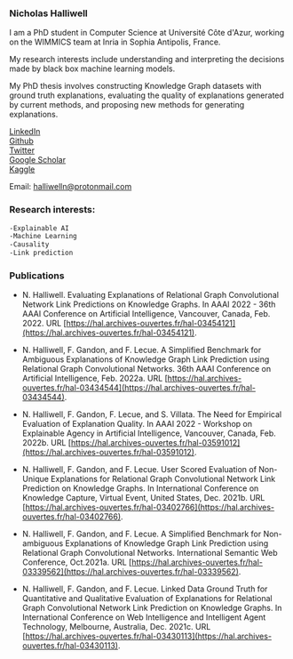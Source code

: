### Nicholas Halliwell

I am a PhD student in Computer Science at Université Côte d'Azur, working on the WIMMICS team at Inria in Sophia Antipolis, France.

My research interests include understanding and interpreting the decisions made by black box machine learning models.

My PhD thesis involves constructing Knowledge Graph datasets with ground truth explanations, evaluating the quality of explanations generated by current methods, and proposing new methods for generating explanations.

[LinkedIn](https://www.linkedin.com/in/nicholas-halliwell-086324100/)  
[Github](https://github.com/halliwelln)  
[Twitter](https://twitter.com/halliwelln06)  
[Google Scholar](https://scholar.google.com/citations?user=TM1ZL9IAAAAJ&hl=en&oi=ao)  
[Kaggle](https://www.kaggle.com/nicholashalliwell)

Email: [halliwelln@protonmail.com](halliwelln@protonmail.com)

### Research interests:

```markdown
-Explainable AI
-Machine Learning
-Causality
-Link prediction
```

### Publications
- N. Halliwell. Evaluating Explanations of Relational Graph Convolutional Network Link Predictions on Knowledge Graphs.
In AAAI 2022 - 36th AAAI Conference on Artificial Intelligence, Vancouver, Canada, Feb. 2022. 
URL [https://hal.archives-ouvertes.fr/hal-03454121](https://hal.archives-ouvertes.fr/hal-03454121).

- N. Halliwell, F. Gandon, and F. Lecue. A Simplified Benchmark for Ambiguous Explanations of Knowledge Graph Link Prediction using Relational Graph
Convolutional Networks. 
36th AAAI Conference on Artificial Intelligence, Feb. 2022a.
URL [https://hal.archives-ouvertes.fr/hal-03434544](https://hal.archives-ouvertes.fr/hal-03434544).

- N. Halliwell, F. Gandon, F. Lecue, and S. Villata. The Need for Empirical Evaluation of Explanation Quality. 
In AAAI 2022 - Workshop on Explainable Agency in Artificial Intelligence, Vancouver, Canada, Feb. 2022b. 
URL [https://hal.archives-ouvertes.fr/hal-03591012](https://hal.archives-ouvertes.fr/hal-03591012).

- N. Halliwell, F. Gandon, and F. Lecue. User Scored Evaluation of Non-Unique Explanations for Relational Graph Convolutional Network Link Prediction on
Knowledge Graphs. 
In International Conference on Knowledge Capture, Virtual Event, United States, Dec. 2021b.
URL [https://hal.archives-ouvertes.fr/hal-03402766](https://hal.archives-ouvertes.fr/hal-03402766).

- N. Halliwell, F. Gandon, and F. Lecue. A Simplified Benchmark for Non-
ambiguous Explanations of Knowledge Graph Link Prediction using Relational
Graph Convolutional Networks. 
International Semantic Web Conference, Oct.2021a. 
URL [https://hal.archives-ouvertes.fr/hal-03339562](https://hal.archives-ouvertes.fr/hal-03339562).

- N. Halliwell, F. Gandon, and F. Lecue. Linked Data Ground Truth for Quantitative and Qualitative Evaluation of Explanations for Relational Graph Convolutional Network Link Prediction on Knowledge Graphs. 
In International Conference on Web Intelligence and Intelligent Agent Technology, Melbourne, Australia, Dec. 2021c. 
URL [https://hal.archives-ouvertes.fr/hal-03430113](https://hal.archives-ouvertes.fr/hal-03430113).

